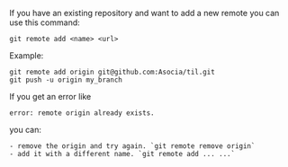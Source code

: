 If you have an existing repository and want to add a new remote you can use this command:
```
git remote add <name> <url>
```
Example:
```
git remote add origin git@github.com:Asocia/til.git
git push -u origin my_branch
```

If you get an error like
```
error: remote origin already exists.
```

you can:
  
    - remove the origin and try again. `git remote remove origin`
    - add it with a different name. `git remote add ... ...`
